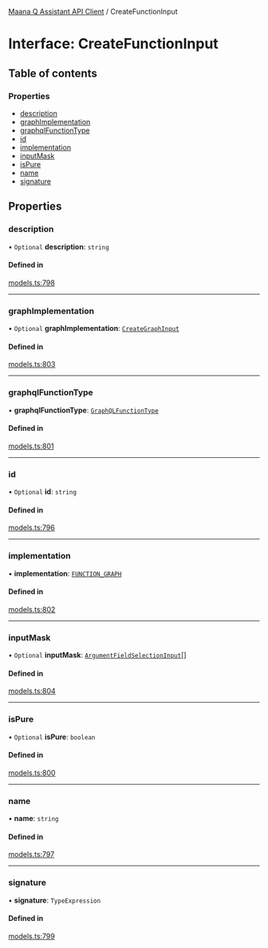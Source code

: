 [Maana Q Assistant API Client](../README.md) / CreateFunctionInput

# Interface: CreateFunctionInput

## Table of contents

### Properties

- [description](CreateFunctionInput.md#description)
- [graphImplementation](CreateFunctionInput.md#graphimplementation)
- [graphqlFunctionType](CreateFunctionInput.md#graphqlfunctiontype)
- [id](CreateFunctionInput.md#id)
- [implementation](CreateFunctionInput.md#implementation)
- [inputMask](CreateFunctionInput.md#inputmask)
- [isPure](CreateFunctionInput.md#ispure)
- [name](CreateFunctionInput.md#name)
- [signature](CreateFunctionInput.md#signature)

## Properties

### description

• `Optional` **description**: `string`

#### Defined in

[models.ts:798](https://github.com/maana-io/q-assistant-client/blob/develop/src/models.ts#L798)

___

### graphImplementation

• `Optional` **graphImplementation**: [`CreateGraphInput`](CreateGraphInput.md)

#### Defined in

[models.ts:803](https://github.com/maana-io/q-assistant-client/blob/develop/src/models.ts#L803)

___

### graphqlFunctionType

• **graphqlFunctionType**: [`GraphQLFunctionType`](../enums/GraphQLFunctionType.md)

#### Defined in

[models.ts:801](https://github.com/maana-io/q-assistant-client/blob/develop/src/models.ts#L801)

___

### id

• `Optional` **id**: `string`

#### Defined in

[models.ts:796](https://github.com/maana-io/q-assistant-client/blob/develop/src/models.ts#L796)

___

### implementation

• **implementation**: [`FUNCTION_GRAPH`](../enums/ImplementationType.md#function_graph)

#### Defined in

[models.ts:802](https://github.com/maana-io/q-assistant-client/blob/develop/src/models.ts#L802)

___

### inputMask

• `Optional` **inputMask**: [`ArgumentFieldSelectionInput`](ArgumentFieldSelectionInput.md)[]

#### Defined in

[models.ts:804](https://github.com/maana-io/q-assistant-client/blob/develop/src/models.ts#L804)

___

### isPure

• `Optional` **isPure**: `boolean`

#### Defined in

[models.ts:800](https://github.com/maana-io/q-assistant-client/blob/develop/src/models.ts#L800)

___

### name

• **name**: `string`

#### Defined in

[models.ts:797](https://github.com/maana-io/q-assistant-client/blob/develop/src/models.ts#L797)

___

### signature

• **signature**: `TypeExpression`

#### Defined in

[models.ts:799](https://github.com/maana-io/q-assistant-client/blob/develop/src/models.ts#L799)
